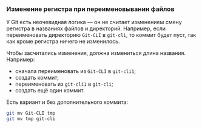 ### Изменение регистра при переименовывании файлов

У Git есть неочевидная логика — он не считает изменением смену регистра в названиях файлов и директорий. Например, если переименовать директорию `Git-CLI` в `git-cli`, то коммит будет пуст, так как кроме регистра ничего не изменилось.

Чтобы засчитались изменения, должна измениться длина названия. Например:

- сначала переименовать из `Git-CLI` в `git-cli1`;
- создать коммит;
- переименовать из `git-cli1` в `git-cli`;
- создать ещё один коммит.

Есть вариант и без дополнительного коммита:

```bash
git mv Git-CLI tmp
git mv tmp git-cli
```
